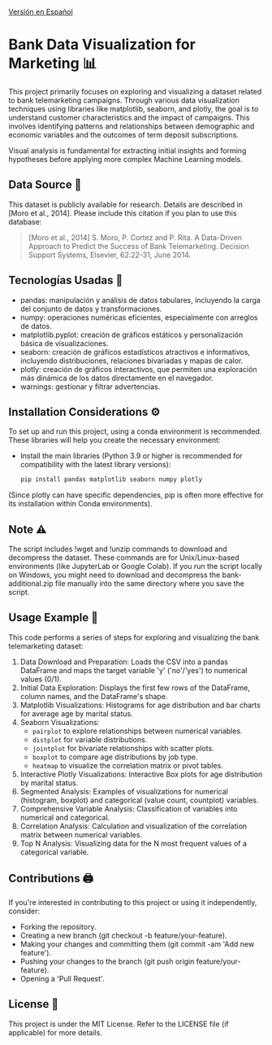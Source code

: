 [Versión en Español](README.md)

# Bank Data Visualization for Marketing 📊

This project primarily focuses on exploring and visualizing a dataset related to bank telemarketing campaigns. Through various data visualization techniques using libraries like matplotlib, seaborn, and plotly, the goal is to understand customer characteristics and the impact of campaigns. This involves identifying patterns and relationships between demographic and economic variables and the outcomes of term deposit subscriptions.

Visual analysis is fundamental for extracting initial insights and forming hypotheses before applying more complex Machine Learning models.

## Data Source 💾

This dataset is publicly available for research. Details are described in [Moro et al., 2014]. Please include this citation if you plan to use this database:

> [Moro et al., 2014] S. Moro, P. Cortez and P. Rita. A Data-Driven Approach to Predict the Success of Bank Telemarketing. Decision Support Systems, Elsevier, 62:22-31, June 2014.

## Tecnologías Usadas 🐍
-   pandas: manipulación y análisis de datos tabulares, incluyendo la carga del conjunto de datos y transformaciones.
-   numpy: operaciones numéricas eficientes, especialmente con arreglos de datos.
-   matplotlib.pyplot: creación de gráficos estáticos y personalización básica de visualizaciones.
-   seaborn: creación de gráficos estadísticos atractivos e informativos, incluyendo distribuciones, relaciones bivariadas y mapas de calor.
-   plotly: creación de gráficos interactivos, que permiten una exploración más dinámica de los datos directamente en el navegador.
-   warnings: gestionar y filtrar advertencias.

## Installation Considerations ⚙️

To set up and run this project, using a conda environment is recommended. These libraries will help you create the necessary environment:

-  Install the main libraries (Python 3.9 or higher is recommended for compatibility with the latest library versions): 
    ```bash
    pip install pandas matplotlib seaborn numpy plotly
    ```
(Since plotly can have specific dependencies, pip is often more effective for its installation within Conda environments).

## Note ⚠️
The script includes !wget and !unzip commands to download and decompress the dataset. These commands are for Unix/Linux-based environments (like JupyterLab or Google Colab). If you run the script locally on Windows, you might need to download and decompress the bank-additional.zip file manually into the same directory where you save the script.

## Usage Example 📎

This code performs a series of steps for exploring and visualizing the bank telemarketing dataset:

1.  Data Download and Preparation: Loads the CSV into a pandas DataFrame and maps the target variable 'y' ('no'/'yes') to numerical values (0/1).
2.  Initial Data Exploration: Displays the first few rows of the DataFrame, column names, and the DataFrame's shape.
3.  Matplotlib Visualizations: Histograms for age distribution and bar charts for average age by marital status.
4.  Seaborn Visualizations:
    * `pairplot` to explore relationships between numerical variables.
    * `distplot` for variable distributions.
    * `jointplot` for bivariate relationships with scatter plots.
    * `boxplot` to compare age distributions by job type.
    * `heatmap` to visualize the correlation matrix or pivot tables.
5.  Interactive Plotly Visualizations: Interactive Box plots for age distribution by marital status.
6.  Segmented Analysis: Examples of visualizations for numerical (histogram, boxplot) and categorical (value count, countplot) variables.
7.  Comprehensive Variable Analysis: Classification of variables into numerical and categorical.
8.  Correlation Analysis: Calculation and visualization of the correlation matrix between numerical variables.
9.  Top N Analysis: Visualizing data for the N most frequent values of a categorical variable.

## Contributions 🖨️

If you're interested in contributing to this project or using it independently, consider:
-   Forking the repository.
-   Creating a new branch (git checkout -b feature/your-feature).
-   Making your changes and committing them (git commit -am 'Add new feature').
-   Pushing your changes to the branch (git push origin feature/your-feature).
-   Opening a 'Pull Request'.

## License 📜

This project is under the MIT License. Refer to the LICENSE file (if applicable) for more details.
